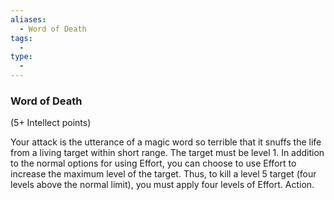```yaml
---
aliases:
  - Word of Death
tags:
  - 
type:
  - 
---
```

### Word of Death

(5+ Intellect points)

Your attack is the utterance of a magic word so terrible that it snuffs the life from a living target within short range. The target must be level 1. In addition to the normal options for using Effort, you can choose to use Effort to increase the maximum level of the target. Thus, to kill a level 5 target (four levels above the normal limit), you must apply four levels of Effort. Action.